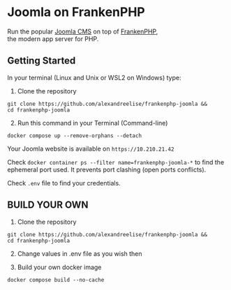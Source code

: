 # Joomla on FrankenPHP

Run the popular [Joomla CMS](https://joomla.org) on top of [FrankenPHP](https://frankenphp.dev),  
the modern app server for PHP.

## Getting Started

In your terminal (Linux and Unix or WSL2 on Windows) type:

1. Clone the repository

```shell
git clone https://github.com/alexandreelise/frankenphp-joomla &&  
cd frankenphp-joomla  
```

2. Run this command in your Terminal (Command-line)

```shell
docker compose up --remove-orphans --detach   
```

Your Joomla website is available on `https://10.210.21.42`

Check `docker container ps --filter name=frankenphp-joomla-*` to find the ephemeral port used. It prevents port clashing (open ports conflicts).

Check `.env` file to find your credentials.

## BUILD YOUR OWN

1. Clone the repository

```shell
git clone https://github.com/alexandreelise/frankenphp-joomla &&  
cd frankenphp-joomla  
```

2. Change values in .env file as you wish then

3. Build your own docker image


```shell
docker compose build --no-cache  
```
